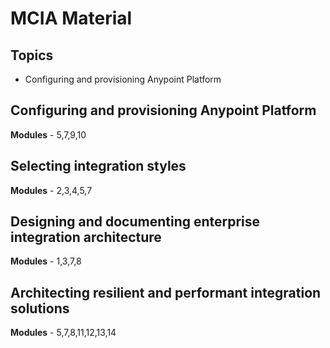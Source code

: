 # MCIA Material
## Topics
  - Configuring and provisioning Anypoint Platform

## Configuring and provisioning Anypoint Platform
**Modules** - 5,7,9,10

## Selecting integration styles
**Modules** - 2,3,4,5,7

## Designing and documenting enterprise integration architecture
**Modules** - 1,3,7,8

## Architecting resilient and performant integration solutions
**Modules** - 5,7,8,11,12,13,14

